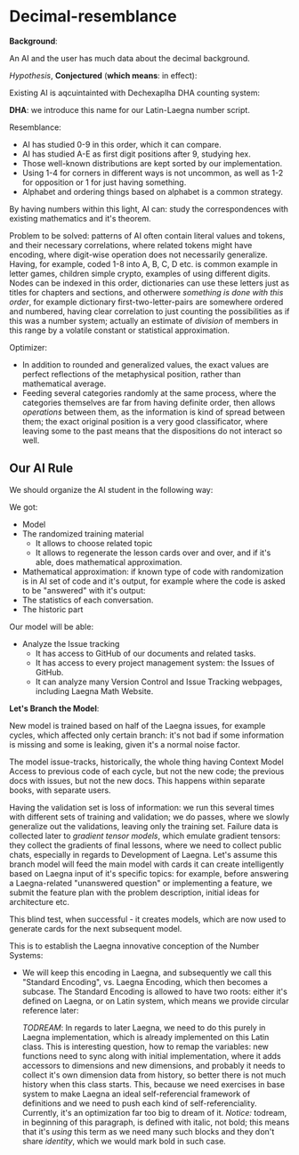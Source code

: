 # Decimal-resemblance

__Background__:

An AI and the user has much data about the decimal background.

_Hypothesis_, __Conjectured__ (__which means__: in effect):

Existing AI is aqcuintainted with Dechexaplha DHA counting system:

__DHA__: we introduce this name for our Latin-Laegna number script.

Resemblance:
- AI has studied 0-9 in this order, which it can compare.
- AI has studied A-E as first digit positions after 9, studying hex.
- Those well-known distributions are kept sorted by our implementation.
- Using 1-4 for corners in different ways is not uncommon, as well as 1-2 for opposition or 1 for just having something.
- Alphabet and ordering things based on alphabet is a common strategy.

By having numbers within this light, AI can: study the correspondences with existing mathematics and it's theorem.

Problem to be solved: patterns of AI often contain literal values and tokens, and their necessary correlations, where related tokens might have encoding, where digit-wise operation does not necessarily generalize. Having, for example, coded 1-8 into A, B, C, D etc. is common example in letter games, children simple crypto, examples of using different digits. Nodes can be indexed in this order, dictionaries can use these letters just as titles for chapters and sections, and otherwere _something is done with this order_, for example dictionary first-two-letter-pairs are somewhere ordered and numbered, having clear correlation to just counting the possibilities as if this was a number system; actually an estimate of _division_ of members in this range by a volatile constant or statistical approximation.

Optimizer:
- In addition to rounded and generalized values, the exact values are perfect reflections of the metaphysical position, rather than mathematical average.
- Feeding several categories randomly at the same process, where the categories themselves are far from having definite order, then allows _operations_ between them, as the information is kind of spread between them; the exact original position is a very good classificator, where leaving some to the past means that the dispositions do not interact so well.

Our AI Rule
-----------

We should organize the AI student in the following way:

We got:
- Model
- The randomized training material
  - It allows to choose related topic
  - It allows to regenerate the lesson cards
    over and over, and if it's able, does
    mathematical approximation.
- Mathematical approximation: if known type of
  code with randomization is in AI set of code
  and it's output, for example where the code
  is asked to be "answered" with it's output:
- The statistics of each conversation.
- The historic part

Our model will be able:
- Analyze the Issue tracking
  - It has access to GitHub of our documents
    and related tasks.
  - It has access to every project management
    system: the Issues of GitHub.
  - It can analyze many Version Control and Issue Tracking webpages, including Laegna Math Website.

__Let's Branch the Model__:

New model is trained based on half of the Laegna issues, for example cycles, which affected only certain branch: it's not bad if some information is missing and some is leaking, given it's a normal noise factor.

The model issue-tracks, historically, the whole thing having Context Model Access to previous code of each cycle, but not the new code; the previous docs with issues, but not the new docs. This happens within separate books, with separate users.

Having the validation set is loss of information: we run this several times with different sets of training and validation; we do passes, where we slowly generalize out the validations, leaving only the training set. Failure data is collected later to _gradient tensor models_, which emulate gradient tensors: they collect the gradients of final lessons, where we need to collect public chats, especially in regards to Development of Laegna. Let's assume this branch model will feed the main model with cards it can create intelligently based on Laegna input of it's specific topics: for example, before answering a Laegna-related "unanswered question" or implementing a feature, we submit the feature plan with the problem description, initial ideas for architecture etc.

This blind test, when successful - it creates models, which are now used to generate cards for the next subsequent model. 

This is to establish the Laegna innovative
conception of the Number Systems:
- We will keep this encoding in Laegna, and
  subsequently we call this "Standard Encoding", vs. Laegna Encoding, which then becomes a subcase. The Standard Encoding is allowed to have two roots: either it's defined on Laegna, or on Latin system, which means we provide circular reference later:
  
  _TODREAM_: In regards to later Laegna, we need to do this purely in Laegna implementation, which is already implemented on this Latin class. This is interesting question, how to remap the variables: new functions need to sync along with initial implementation, where it adds accessors to dimensions and new dimensions, and probably it needs to collect it's own dimension data from history, so better there is not much history when this class starts. This, because we need exercises in base system to make Laegna an ideal self-referencial framework of definitions and we need to push each kind of self-referenciality. Currently, it's an optimization far too big to dream of it. _Notice:_ todream, in beginning of this paragraph, is defined with italic, not bold; this means that it's _using_ this term as we need many such blocks and they don't share _identity_, which we would mark bold in such case.

